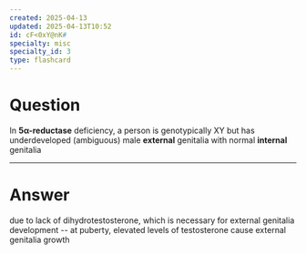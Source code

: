 ```yaml
---
created: 2025-04-13
updated: 2025-04-13T10:52
id: cF<0xY@nK#
specialty: misc
specialty_id: 3
type: flashcard
---
```


# Question
In **5α-reductase** deficiency, a person is genotypically XY but has underdeveloped (ambiguous) male **external** genitalia with normal **internal** genitalia

---

# Answer
due to lack of dihydrotestosterone, which is necessary for external genitalia development -- at puberty, elevated levels of testosterone cause external genitalia growth